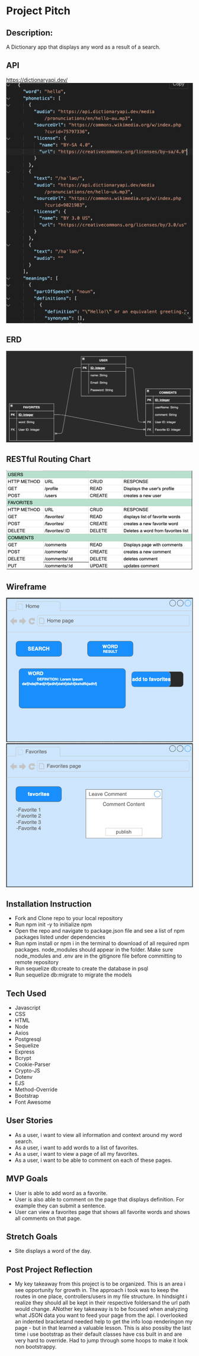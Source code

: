 # Project Pitch

## Description:

A Dictionary app that displays any word as a result of a search.

## API

https://dictionaryapi.dev/
![Getting Started](./IMGS/apisearchresult.png)

## ERD

![Getting Started](./IMGS/ERDP2.png)

## RESTful Routing Chart

![Getting Started](./IMGS/rest3.png)

## Wireframe

![Getting Started](./IMGS/p2home.png)
![Getting Started](./IMGS/p2favs.png)

## Installation Instruction
- Fork and Clone repo to your local repository
- Run npm init -y to initialize npm
- Open the repo and navigate to package.json file and see a list of npm       packages listed under dependencies
- Run npm install or npm i in the terminal to download of all required npm packages. node_modules should appear in the folder.
Make sure node_modules and .env are in the gitignore file before committing to remote repository
- Run sequelize db:create to create the database in psql
- Run sequelize db:migrate to migrate the models
## Tech Used

- Javascript
- CSS
- HTML
- Node
- Axios
- Postgresql
- Sequelize
- Express
- Bcrypt
- Cookie-Parser
- Crypto-JS
- Dotenv
- EJS
- Method-Override
- Bootstrap
- Font Awesome

## User Stories

- As a user, i want to view all information and context around my word search.
- As a user, i want to add words to a list of favorites.
- As a user, i want to view a page of all my favorites.
- As a user, i want to be able to comment on each of these pages.

## MVP Goals

- User is able to add word as a favorite.
- User is also able to comment on the page that displays definition. For example they can submit a sentence.
- User can view a favorites page that shows all favorite words and shows all comments on that page.

## Stretch Goals

- Site displays a word of the day.

## Post Project Reflection
- My key takeaway from this project is to be organized.  This is an area i see opportunity for growth in.  The approach i took was to keep the routes in one place, controllers/users in my file structure.  In hindsight i realize they should all be kept in their respective foldersand the url path would change.  ANother key takeaway is to be focused when analyzing what JSON data you want to feed your page from the api.  I overlooked an indented bracketand needed help to get the info loop renderingon my page - but in that learned a valuable lesson.  This is also possiby the last time i use bootstrap as their default classes have css built in and are very hard to override.  Had to jump through some hoops to make it look non bootstrappy.
  
